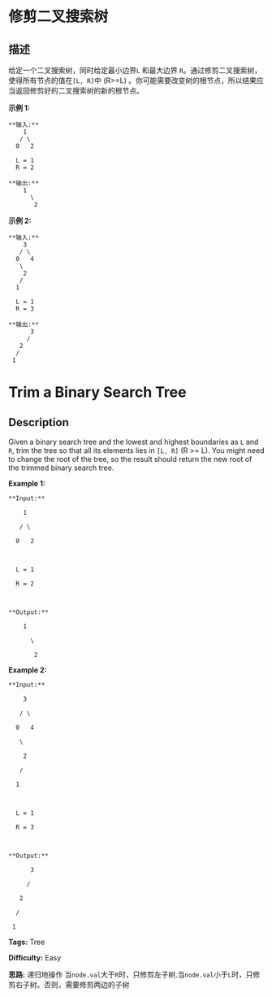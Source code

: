 # 修剪二叉搜索树

## 描述

给定一个二叉搜索树，同时给定最小边界`L` 和最大边界 `R`。通过修剪二叉搜索树，使得所有节点的值在`[L, R]`中 (R>=L) 。你可能需要改变树的根节点，所以结果应当返回修剪好的二叉搜索树的新的根节点。

**示例 1:**

    
    
    **输入:** 
        1
       / \
      0   2
    
      L = 1
      R = 2
    
    **输出:** 
        1
          \
           2
    

**示例 2:**

    
    
    **输入:** 
        3
       / \
      0   4
       \
        2
       /
      1
    
      L = 1
      R = 3
    
    **输出:** 
          3
         / 
       2   
      /
     1
    



# Trim a Binary Search Tree

## Description



Given a binary search tree and the lowest and highest boundaries as `L` and `R`, trim the tree so that all its elements lies in `[L, R]` (R >= L). You might need to change the root of the tree, so the result should return the new root of the trimmed binary search tree.

**Example 1:**  

    
    

    **Input:** 

        1

       / \

      0   2

    

      L = 1

      R = 2

    

    **Output:** 

        1

          \

           2

    

**Example 2:**  

    
    

    **Input:** 

        3

       / \

      0   4

       \

        2

       /

      1

    

      L = 1

      R = 3

    

    **Output:** 

          3

         / 

       2   

      /

     1

    


**Tags:** Tree

**Difficulty:** Easy

**思路:**
递归地操作
当`node.val`大于`R`时，只修剪左子树.当`node.val`小于`L`时，只修剪右子树。否则，需要修剪两边的子树
